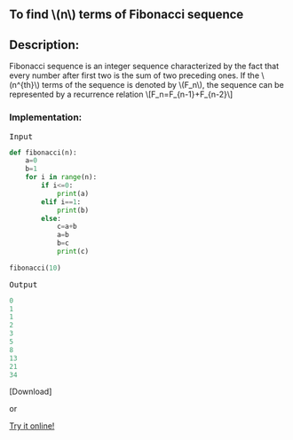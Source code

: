   <script type="text/javascript"
        src="https://cdnjs.cloudflare.com/ajax/libs/mathjax/2.7.0/MathJax.js?config=TeX-AMS_CHTML"></script>


## To find \\(n\\) terms of Fibonacci sequence

## Description:

Fibonacci sequence is an integer sequence characterized by the fact that every number after first two is the sum of two preceding ones.
If the \\(n^{th}\\) terms of the sequence is denoted by \\(F_n\\), the sequence can be represented by a recurrence relation
\\[F_n=F_{n-1}+F_{n-2}\\]

### Implementation:

<kbd>Input</kbd>

```python
def fibonacci(n):
	a=0
	b=1
	for i in range(n):
		if i<=0:
			print(a)
		elif i==1:
			print(b)
		else:
			c=a+b
			a=b
			b=c
			print(c)
		
fibonacci(10)
```

<kbd>Output</kbd>

```python
0
1
1
2
3
5
8
13
21
34
```


[Download]

or

[Try it online!](https://tio.run/##TY6xDsMgDERn8xWMQV1A2ar6Y2wXUkuViWiWfj0NyZBO93Tvhlu/26va3PszF1@Uq5GIThbuDgijA8bkoNTm1av5Rrbk04IWrw@MA2FtattEYef8HgIx/Qk@xScfnSDdeADhEYxyTWVM3fUkxdD7Dw "Python 3 – Try It Online")
